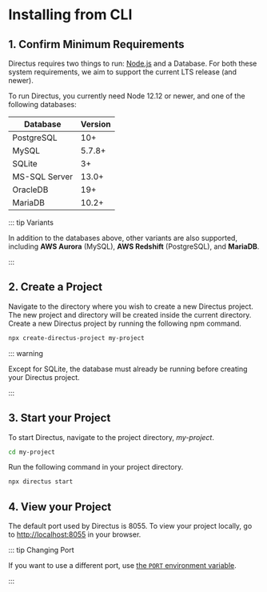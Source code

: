 # Installing from CLI

## 1. Confirm Minimum Requirements

Directus requires two things to run: [Node.js](https://nodejs.dev) and a Database. For both these system requirements,
we aim to support the current LTS release (and newer).

To run Directus, you currently need Node 12.12 or newer, and one of the following databases:

| Database      | Version |
| ------------- | ------- |
| PostgreSQL    | 10+     |
| MySQL         | 5.7.8+  |
| SQLite        | 3+      |
| MS-SQL Server | 13.0+   |
| OracleDB      | 19+     |
| MariaDB       | 10.2+   |

::: tip Variants

In addition to the databases above, other variants are also supported, including **AWS Aurora** (MySQL), **AWS
Redshift** (PostgreSQL), and **MariaDB**.

:::

## 2. Create a Project

Navigate to the directory where you wish to create a new Directus project. The new project and directory will be created
inside the current directory. Create a new Directus project by running the following npm command.

```bash
npx create-directus-project my-project
```

::: warning

Except for SQLite, the database must already be running before creating your Directus project.

:::

## 3. Start your Project

To start Directus, navigate to the project directory, _my-project_.

```bash
cd my-project
```

Run the following command in your project directory.

```bash
npx directus start
```

## 4. View your Project

The default port used by Directus is 8055. To view your project locally, go to
[http://localhost:8055](http://localhost:8055) in your browser.

::: tip Changing Port

If you want to use a different port, use [the `PORT` environment variable](/reference/environment-variables/#general).

:::
